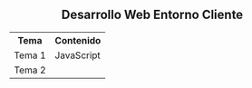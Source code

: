 <h2 align="center">Desarrollo Web Entorno Cliente</h2>

<table>
    <tr>
        <th align="center">Tema</th>
        <th align="center">Contenido</th>
    </tr>
    <tr>
        <td align="left">Tema 1</td>
        <td>JavaScript</td>
    </tr>
    <tr>
        <td align="left">Tema 2</td>
    </tr>
</table>
